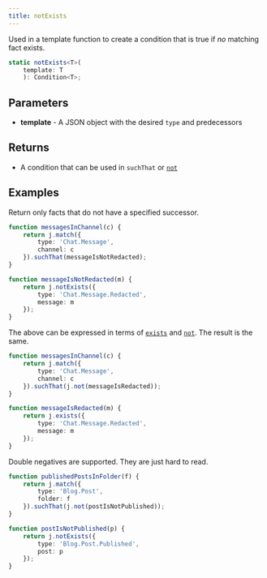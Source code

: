 ```yaml
---
title: notExists
---
```


Used in a template function to create a condition that is true if *no* matching fact exists.

```typescript
static notExists<T>(
    template: T
    ): Condition<T>;
```

## Parameters

* **template** - A JSON object with the desired `type` and predecessors

## Returns

* A condition that can be used in `suchThat` or [`not`](./not)

## Examples

Return only facts that do not have a specified successor.

```typescript
function messagesInChannel(c) {
    return j.match({
        type: 'Chat.Message',
        channel: c
    }).suchThat(messageIsNotRedacted);
}

function messageIsNotRedacted(m) {
    return j.notExists({
        type: 'Chat.Message.Redacted',
        message: m
    });
}
```

The above can be expressed in terms of [`exists`](./exists) and [`not`](./not).
The result is the same.

```typescript
function messagesInChannel(c) {
    return j.match({
        type: 'Chat.Message',
        channel: c
    }).suchThat(j.not(messageIsRedacted));
}

function messageIsRedacted(m) {
    return j.exists({
        type: 'Chat.Message.Redacted',
        message: m
    });
}
```

Double negatives are supported.
They are just hard to read.

```typescript
function publishedPostsInFolder(f) {
    return j.match({
        type: 'Blog.Post',
        folder: f
    }).suchThat(j.not(postIsNotPublished));
}

function postIsNotPublished(p) {
    return j.notExists({
        type: 'Blog.Post.Published',
        post: p
    });
}
```